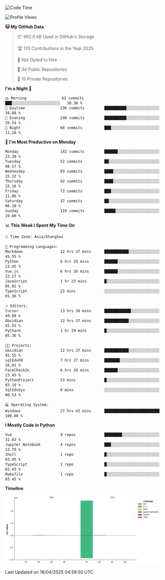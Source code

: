 <!--START_SECTION:waka-->
![Code Time](http://img.shields.io/badge/Code%20Time-113%20hrs-blue)

![Profile Views](http://img.shields.io/badge/Profile%20Views-0-blue)

**🐱 My GitHub Data** 

> 📦 992.6 kB Used in GitHub's Storage 
 > 
> 🏆 170 Contributions in the Year 2025
 > 
> 🚫 Not Opted to Hire
 > 
> 📜 34 Public Repositories 
 > 
> 🔑 15 Private Repositories 
 > 
**I'm a Night 🦉** 

```text
🌞 Morning                63 commits          ███░░░░░░░░░░░░░░░░░░░░░░   10.38 % 
🌆 Daytime                236 commits         ██████████░░░░░░░░░░░░░░░   38.88 % 
🌃 Evening                240 commits         ██████████░░░░░░░░░░░░░░░   39.54 % 
🌙 Night                  68 commits          ███░░░░░░░░░░░░░░░░░░░░░░   11.20 % 
```
📅 **I'm Most Productive on Monday** 

```text
Monday                   142 commits         ██████░░░░░░░░░░░░░░░░░░░   23.39 % 
Tuesday                  52 commits          ██░░░░░░░░░░░░░░░░░░░░░░░   08.57 % 
Wednesday                93 commits          ████░░░░░░░░░░░░░░░░░░░░░   15.32 % 
Thursday                 92 commits          ████░░░░░░░░░░░░░░░░░░░░░   15.16 % 
Friday                   72 commits          ███░░░░░░░░░░░░░░░░░░░░░░   11.86 % 
Saturday                 37 commits          ██░░░░░░░░░░░░░░░░░░░░░░░   06.10 % 
Sunday                   119 commits         █████░░░░░░░░░░░░░░░░░░░░   19.60 % 
```


📊 **This Week I Spent My Time On** 

```text
🕑︎ Time Zone: Asia/Shanghai

💬 Programming Languages: 
Markdown                 12 hrs 37 mins      ███████████░░░░░░░░░░░░░░   45.55 % 
Python                   6 hrs 29 mins       ██████░░░░░░░░░░░░░░░░░░░   23.45 % 
Vue.js                   6 hrs 26 mins       ██████░░░░░░░░░░░░░░░░░░░   23.27 % 
JavaScript               1 hr 23 mins        █░░░░░░░░░░░░░░░░░░░░░░░░   05.02 % 
TypeScript               22 mins             ░░░░░░░░░░░░░░░░░░░░░░░░░   01.36 % 

🔥 Editors: 
Cursor                   13 hrs 36 mins      ████████████░░░░░░░░░░░░░   49.09 % 
Obsidian                 12 hrs 37 mins      ███████████░░░░░░░░░░░░░░   45.55 % 
PyCharm                  1 hr 29 mins        █░░░░░░░░░░░░░░░░░░░░░░░░   05.36 % 

🐱‍💻 Projects: 
obsidian                 12 hrs 37 mins      ███████████░░░░░░░░░░░░░░   45.55 % 
sqlEduFB                 7 hrs 27 mins       ███████░░░░░░░░░░░░░░░░░░   26.91 % 
FaceCheckIn              6 hrs 29 mins       ██████░░░░░░░░░░░░░░░░░░░   23.45 % 
PythonProject            53 mins             █░░░░░░░░░░░░░░░░░░░░░░░░   03.19 % 
SqlEduSys                8 mins              ░░░░░░░░░░░░░░░░░░░░░░░░░   00.53 % 

💻 Operating System: 
Windows                  27 hrs 42 mins      █████████████████████████   100.00 % 
```

**I Mostly Code in Python** 

```text
Vue                      9 repos             ████████░░░░░░░░░░░░░░░░░   31.03 % 
Jupyter Notebook         4 repos             ███░░░░░░░░░░░░░░░░░░░░░░   13.79 % 
Shell                    1 repo              █░░░░░░░░░░░░░░░░░░░░░░░░   03.45 % 
TypeScript               1 repo              █░░░░░░░░░░░░░░░░░░░░░░░░   03.45 % 
Makefile                 1 repo              █░░░░░░░░░░░░░░░░░░░░░░░░   03.45 % 
```



**Timeline**

![Lines of Code chart](https://raw.githubusercontent.com/White1943/White1943/main/assets/bar_graph.png)


 Last Updated on 18/04/2025 04:59:50 UTC
<!--END_SECTION:waka-->
